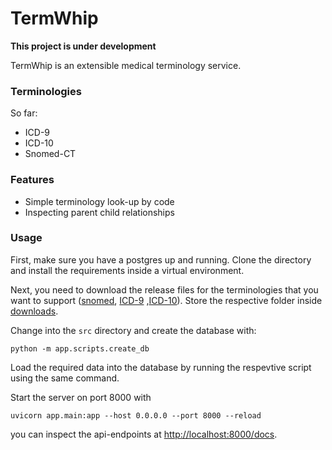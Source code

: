 # TermWhip

**This project is under development**

TermWhip is an extensible medical terminology service.

### Terminologies

So far:
- ICD-9
- ICD-10
- Snomed-CT

### Features

- Simple terminology look-up by code
- Inspecting parent child relationships

### Usage

First, make sure you have a postgres up and running. Clone the directory and install the requirements inside a virtual environment.

Next, you need to download the release files for the terminologies that you want to support ([snomed](https://www.nlm.nih.gov/healthit/snomedct/international.html), [ICD-9](https://www.cms.gov/Medicare/Coding/ICD9ProviderDiagnosticCodes/codes) ,[ICD-10](https://www.cms.gov/Medicare/Coding/ICD10/2018-ICD-10-CM-and-GEMs)).
Store the respective folder inside [downloads](./src/downloads).

Change into the `src` directory and create the database with:

```shell
python -m app.scripts.create_db
```

Load the required data into the database by running the respevtive script using the same command.

Start the server on port 8000 with

```shell
uvicorn app.main:app --host 0.0.0.0 --port 8000 --reload
```

you can inspect the api-endpoints at [http://localhost:8000/docs](http://localhost:8000/docs).
